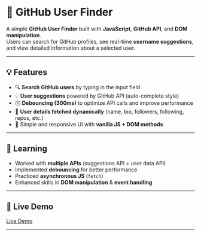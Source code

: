 # 👤 GitHub User Finder

A simple **GitHub User Finder** built with **JavaScript**, **GitHub API**, and **DOM manipulation**.  
Users can search for GitHub profiles, see real-time **username suggestions**, and view detailed information about a selected user.

---

## 💡 Features

- 🔍 **Search GitHub users** by typing in the input field  
- 💡 **User suggestions** powered by GitHub API (auto-complete style)  
- 🕒 **Debouncing (300ms)** to optimize API calls and improve performance  
- 📄 **User details fetched dynamically** (name, bio, followers, following, repos, etc.)  
- 🎨 Simple and responsive UI with **vanilla JS + DOM methods**  

---

## 🧠 Learning

- Worked with **multiple APIs** (suggestions API + user data API)  
- Implemented **debouncing** for better performance  
- Practiced **asynchronous JS** (`fetch`)  
- Enhanced skills in **DOM manipulation** & **event handling**  

---

## 🔗 Live Demo

[Live Demo](https://github-user-finder-1.netlify.app/)

---

